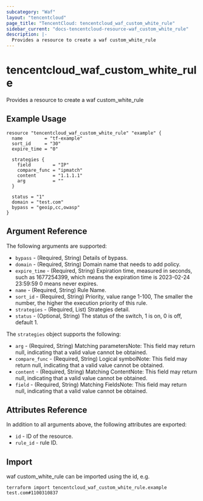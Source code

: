 ```yaml
---
subcategory: "Waf"
layout: "tencentcloud"
page_title: "TencentCloud: tencentcloud_waf_custom_white_rule"
sidebar_current: "docs-tencentcloud-resource-waf_custom_white_rule"
description: |-
  Provides a resource to create a waf custom_white_rule
---
```


# tencentcloud_waf_custom_white_rule

Provides a resource to create a waf custom_white_rule

## Example Usage

```hcl
resource "tencentcloud_waf_custom_white_rule" "example" {
  name        = "tf-example"
  sort_id     = "30"
  expire_time = "0"

  strategies {
    field        = "IP"
    compare_func = "ipmatch"
    content      = "1.1.1.1"
    arg          = ""
  }

  status = "1"
  domain = "test.com"
  bypass = "geoip,cc,owasp"
}
```

## Argument Reference

The following arguments are supported:

* `bypass` - (Required, String) Details of bypass.
* `domain` - (Required, String) Domain name that needs to add policy.
* `expire_time` - (Required, String) Expiration time, measured in seconds, such as 1677254399, which means the expiration time is 2023-02-24 23:59:59 0 means never expires.
* `name` - (Required, String) Rule Name.
* `sort_id` - (Required, String) Priority, value range 1-100, The smaller the number, the higher the execution priority of this rule.
* `strategies` - (Required, List) Strategies detail.
* `status` - (Optional, String) The status of the switch, 1 is on, 0 is off, default 1.

The `strategies` object supports the following:

* `arg` - (Required, String) Matching parametersNote: This field may return null, indicating that a valid value cannot be obtained.
* `compare_func` - (Required, String) Logical symbolNote: This field may return null, indicating that a valid value cannot be obtained.
* `content` - (Required, String) Matching ContentNote: This field may return null, indicating that a valid value cannot be obtained.
* `field` - (Required, String) Matching FieldsNote: This field may return null, indicating that a valid value cannot be obtained.

## Attributes Reference

In addition to all arguments above, the following attributes are exported:

* `id` - ID of the resource.
* `rule_id` - rule ID.


## Import

waf custom_white_rule can be imported using the id, e.g.

```
terraform import tencentcloud_waf_custom_white_rule.example test.com#1100310837
```

